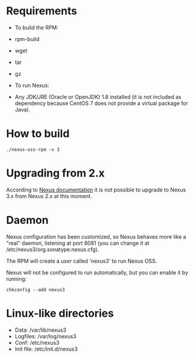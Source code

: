 # Requirements

- To build the RPM:
 - rpm-build
 - wget
 - tar
 - gz

- To run Nexus:
 - Any JDK/JRE (Oracle or OpenJDK) 1.8 installed (it is not included
   as dependency because CentOS 7 does not provide a virtual package for
   Java).

# How to build

```
./nexus-oss-rpm -v 3
```

# Upgrading from 2.x

According to [Nexus documentation](https://books.sonatype.com/nexus-book/3.0/reference/install.html#installation-upgrading) it is not possible to upgrade to
Nexus 3.x from Nexus 2.x at this moment.

# Daemon

Nexus configuration has been customized, so Nexus behaves more like a
"real" daemon, listening at port 8081 (you can change it at
/etc/nexus3/org.sonatype.nexus.cfg).

The RPM will create a user called 'nexus3' to run Nexus OSS.

Nexus will not be configured to run automatically, but you can enable
it by running:

```
chkconfig --add nexus3
```

# Linux-like directories

- Data: /var/lib/nexus3
- Logfiles: /var/log/nexus3
- Conf: /etc/nexus3
- Init file: /etc/init.d/nexus3
